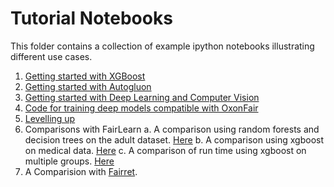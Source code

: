 # Tutorial Notebooks

This folder contains a collection of example ipython notebooks illustrating different use cases.

1. [Getting started with XGBoost](quickstart_xboost.ipynb)
2. [Getting started with Autogluon](quickstart_autogluon.ipynb)
3. [Getting started with Deep Learning and Computer Vision](quickstart_DeepFairPredictor_computer_vision.ipynb)
4. [Code for training deep models compatible with OxonFair](training_a_two_head_model/two_head_model_demo.py)
5. [Levelling up](levelling_up.ipynb)
6. Comparisons with FairLearn
    a. A comparison using random forests and decision trees on the adult dataset. [Here](adult_fairlearn_comparision.ipynb)
    b. A comparison using xgboost on medical data. [Here](high-dim_fairlearn_comparision.ipynb)
    c. A comparison of run time using xgboost on multiple groups. [Here](multi_group_fairlearn_comparision.ipynb)
7. A Comparision with [Fairret](./fairret.ipynb).